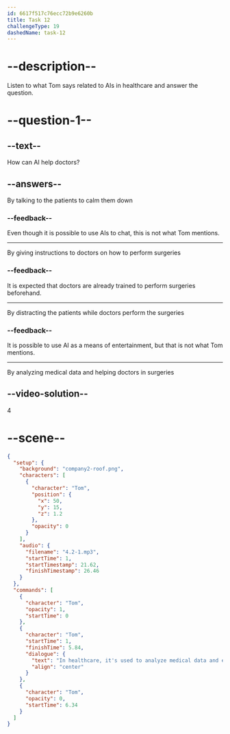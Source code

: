 ```yaml
---
id: 6617f517c76ecc72b9e6260b
title: Task 12
challengeType: 19
dashedName: task-12
---
```


<!-- (Audio) Tom: In healthcare, it's used to analyze medical data and even assist in surgeries. -->

# --description--

Listen to what Tom says related to AIs in healthcare and answer the question.

# --question-1--

## --text--

How can AI help doctors?

## --answers--

By talking to the patients to calm them down

### --feedback--

Even though it is possible to use AIs to chat, this is not what Tom mentions.

---

By giving instructions to doctors on how to perform surgeries

### --feedback--

It is expected that doctors are already trained to perform surgeries beforehand.

---

By distracting the patients while doctors perform the surgeries

### --feedback--

It is possible to use AI as a means of entertainment, but that is not what Tom mentions.

---

By analyzing medical data and helping doctors in surgeries

## --video-solution--

4

# --scene--

```json
{
  "setup": {
    "background": "company2-roof.png",
    "characters": [
      {
        "character": "Tom",
        "position": {
          "x": 50,
          "y": 15,
          "z": 1.2
        },
        "opacity": 0
      }
    ],
    "audio": {
      "filename": "4.2-1.mp3",
      "startTime": 1,
      "startTimestamp": 21.62,
      "finishTimestamp": 26.46
    }
  },
  "commands": [
    {
      "character": "Tom",
      "opacity": 1,
      "startTime": 0
    },
    {
      "character": "Tom",
      "startTime": 1,
      "finishTime": 5.84,
      "dialogue": {
        "text": "In healthcare, it's used to analyze medical data and even assist in surgeries.",
        "align": "center"
      }
    },
    {
      "character": "Tom",
      "opacity": 0,
      "startTime": 6.34
    }
  ]
}
```
